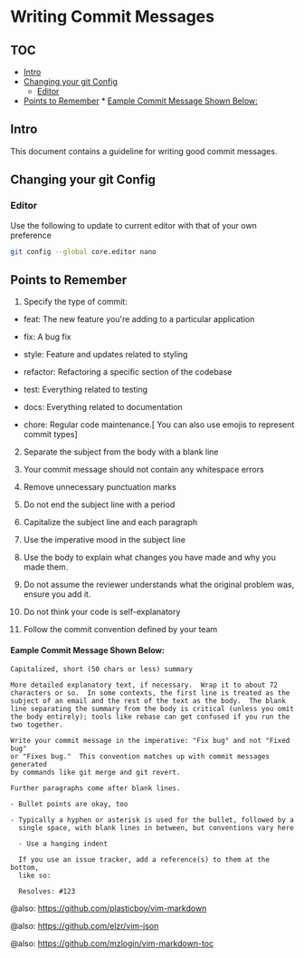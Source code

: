 # Writing Commit Messages

## TOC
<!-- vim-markdown-toc GFM -->

* [Intro](#intro)
* [Changing your git Config](#changing-your-git-config)
    * [Editor](#editor)
* [Points to Remember](#points-to-remember)
        * [Eample Commit Message Shown Below:](#eample-commit-message-shown-below)

<!-- vim-markdown-toc -->

## Intro
This document contains a guideline for writing good commit messages.

## Changing your git Config

### Editor

Use the following to update to current editor with that of your own preference

```bash
git config --global core.editor nano
```

## Points to Remember

1.  Specify the type of commit:

  - feat: The new feature you're adding to a particular application

  - fix: A bug fix

  - style: Feature and updates related to styling

  - refactor: Refactoring a specific section of the codebase

  - test: Everything related to testing

  - docs: Everything related to documentation

  - chore: Regular code maintenance.[ You can also use emojis to represent commit types]

2.  Separate the subject from the body with a blank line

3.  Your commit message should not contain any whitespace errors

4.  Remove unnecessary punctuation marks

5.  Do not end the subject line with a period

6.  Capitalize the subject line and each paragraph

7.  Use the imperative mood in the subject line

8.  Use the body to explain what changes you have made and why you made them.

9.  Do not assume the reviewer understands what the original problem was, ensure you add it.

10. Do not think your code is self-explanatory

11. Follow the commit convention defined by your team

#### Eample Commit Message Shown Below:

```viml
Capitalized, short (50 chars or less) summary

More detailed explanatory text, if necessary.  Wrap it to about 72
characters or so.  In some contexts, the first line is treated as the
subject of an email and the rest of the text as the body.  The blank
line separating the summary from the body is critical (unless you omit
the body entirely); tools like rebase can get confused if you run the
two together.

Write your commit message in the imperative: "Fix bug" and not "Fixed bug"
or "Fixes bug."  This convention matches up with commit messages generated
by commands like git merge and git revert.

Further paragraphs come after blank lines.

- Bullet points are okay, too

- Typically a hyphen or asterisk is used for the bullet, followed by a
  single space, with blank lines in between, but conventions vary here

  - Use a hanging indent

  If you use an issue tracker, add a reference(s) to them at the bottom,
  like so:

  Resolves: #123
```

@also: https://github.com/plasticboy/vim-markdown

@also: https://github.com/elzr/vim-json

@also: https://github.com/mzlogin/vim-markdown-toc
